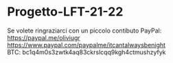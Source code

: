 # Progetto-LFT-21-22
Se volete ringraziarci con un piccolo contibuto
PayPal:<br>
https://paypal.me/oliviugr<br>
https://www.paypal.com/paypalme/itcantalwaysbenight<br>
BTC: bc1q4m0s3zwtk4aq83ckrslcqq9kgh4ctmushzyfyk
